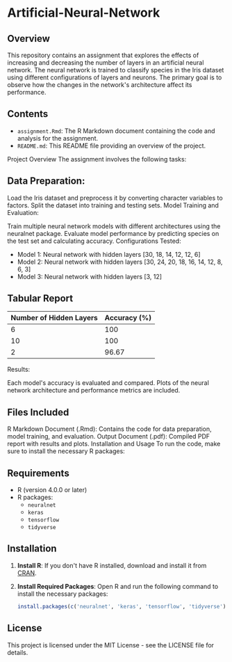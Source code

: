 # Artificial-Neural-Network

## Overview

This repository contains an assignment that explores the effects of increasing and decreasing the number of layers in an artificial neural network. The neural network is trained to classify species in the Iris dataset using different configurations of layers and neurons. The primary goal is to observe how the changes in the network's architecture affect its performance.

## Contents

- `assignment.Rmd`: The R Markdown document containing the code and analysis for the assignment.
- `README.md`: This README file providing an overview of the project.

Project Overview
The assignment involves the following tasks:

## Data Preparation:

Load the Iris dataset and preprocess it by converting character variables to factors.
Split the dataset into training and testing sets.
Model Training and Evaluation:

Train multiple neural network models with different architectures using the neuralnet package.
Evaluate model performance by predicting species on the test set and calculating accuracy.
Configurations Tested:

- Model 1: Neural network with hidden layers [30, 18, 14, 12, 12, 6]
- Model 2: Neural network with hidden layers [30, 24, 20, 18, 16, 14, 12, 8, 6, 3]
- Model 3: Neural network with hidden layers [3, 12]

## Tabular Report

| Number of Hidden Layers | Accuracy (%)  |
|-------------------------|---------------|
| 6                       | 100           |
| 10                      | 100           |
| 2                       | 96.67   |

Results:

Each model's accuracy is evaluated and compared.
Plots of the neural network architecture and performance metrics are included.
## Files Included
R Markdown Document (.Rmd): Contains the code for data preparation, model training, and evaluation.
Output Document (.pdf): Compiled PDF report with results and plots.
Installation and Usage
To run the code, make sure to install the necessary R packages:

## Requirements

- R (version 4.0.0 or later)
- R packages:
  - `neuralnet`
  - `keras`
  - `tensorflow`
  - `tidyverse`

## Installation

1. **Install R**: If you don't have R installed, download and install it from [CRAN](https://cran.r-project.org/).

2. **Install Required Packages**: Open R and run the following command to install the necessary packages:
   ```R
   install.packages(c('neuralnet', 'keras', 'tensorflow', 'tidyverse'), dependencies = TRUE)

## License
This project is licensed under the MIT License - see the LICENSE file for details.
